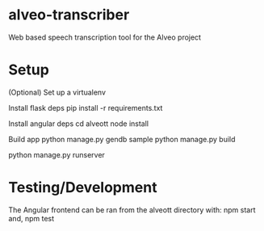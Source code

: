 # alveo-transcriber
Web based speech transcription tool for the Alveo project

# Setup 
(Optional) Set up a virtualenv

Install flask deps
  pip install -r requirements.txt

Install angular deps
  cd alveott
  node install

Build app
  python manage.py gendb sample
  python manage.py build

python manage.py runserver

# Testing/Development
The Angular frontend can be ran from the alveott directory with:
npm start
and, npm test
